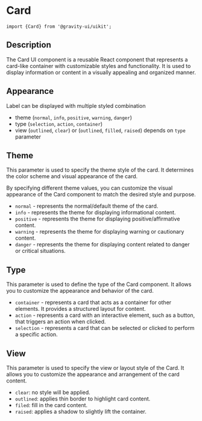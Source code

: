 <!--GITHUB_BLOCK-->

# Card

<!--/GITHUB_BLOCK-->

```tsx
import {Card} from '@gravity-ui/uikit';
```

## Description

The Card UI component is a reusable React component that represents a card-like container with customizable styles and functionality. It is used to display information or content in a visually appealing and organized manner.

## Appearance

Label can be displayed with multiple styled combination

- theme (`normal`, `info`, `positive`, `warning`, `danger`)
- type (`selection`, `action`, `container`)
- view (`outlined`, `clear`) or (`outlined`, `filled`, `raised`) depends on `type` parameter

## Theme

This parameter is used to specify the theme style of the card. It determines the color scheme and visual appearance of the card.

By specifying different theme values, you can customize the visual appearance of the Card component to match the desired style and purpose.

- `normal` - represents the normal/default theme of the card.
- `info` - represents the theme for displaying informational content.
- `positive` - represents the theme for displaying positive/affirmative content.
- `warning` - represents the theme for displaying warning or cautionary content.
- `danger` - represents the theme for displaying content related to danger or critical situations.

<!--LANDING_BLOCK
<ExampleBlock
    code={`
const style = {
    width: 120px;
    height: 120px;
    display: flex;
    align-items: center;
    justify-content: center;
}

<UIKit.Card style={style} theme="normal" size="l">Normal</UIKit.Card>
<UIKit.Card style={style} theme="info" size="l">Info</UIKit.Card>
<UIKit.Card style={style} theme="positive" size="l">Positive</UIKit.Card>
<UIKit.Card style={style} theme="warning" size="l">Warning</UIKit.Card>
<UIKit.Card style={style} theme="danger" size="l">Danger</UIKit.Card>
`}>
    const style = {
        width: 120px;
        height: 120px;
        display: flex;
        align-items: center;
        justify-content: center;
    }

    <UIKit.Card style={style} theme="normal" size="l">Normal</UIKit.Card>
    <UIKit.Card style={style} theme="info" size="l">Info</UIKit.Card>
    <UIKit.Card style={style} theme="positive" size="l">Positive</UIKit.Card>
    <UIKit.Card style={style} theme="warning" size="l">Warning</UIKit.Card>
    <UIKit.Card style={style} theme="danger" size="l">Danger</UIKit.Card>
</ExampleBlock>
LANDING_BLOCK-->

<!--GITHUB_BLOCK-->

## Type

This parameter is used to define the type of the Card component. It allows you to customize the appearance and behavior of the card.

- `container` - represents a card that acts as a container for other elements. It provides a structured layout for content.
- `action` - represents a card with an interactive element, such as a button, that triggers an action when clicked.
- `selection` - represents a card that can be selected or clicked to perform a specific action.

<!--LANDING_BLOCK
<ExampleBlock
    code={`
const style = {
    width: 120px;
    height: 120px;
    display: flex;
    align-items: center;
    justify-content: center;
}

    <UIKit.Card style={style} view="outlined" type="container" size="l">Container</UIKit.Card>
    <UIKit.Card style={style} view="outlined" type="action" size="l">action with onClick</UIKit.Card>
    <UIKit.Card style={style} view="outlined" type="selection" size="l">Selection</UIKit.Card>
`}>
    const style = {
        width: 120px;
        height: 120px;
        display: flex;
        align-items: center;
        justify-content: center;
    }

    <UIKit.Card style={style} view="outlined" type="container" size="l">Container</UIKit.Card>
    <UIKit.Card style={style} view="outlined" type="action" size="l">action with onClick</UIKit.Card>
    <UIKit.Card style={style} view="outlined" type="selection" size="l">Selection</UIKit.Card>

</ExampleBlock>
LANDING_BLOCK-->

## View

This parameter is used to specify the view or layout style of the Card. It allows you to customize the appearance and arrangement of the card content.

- `clear`: no style will be applied.
- `outlined`: applies thin border to highlight card content.
- `filed`: fill in the card content.
- `raised`: applies a shadow to slightly lift the container.

<!--LANDING_BLOCK
<ExampleBlock
    code={`
const style = {
    width: 120px;
    height: 120px;
    display: flex;
    align-items: center;
    justify-content: center;
}

    <UIKit.Card style={style} view="clear" type="container" size="l">Container</UIKit.Card>
    <UIKit.Card style={style} view="outlined" type="container" size="l">action with onClick</UIKit.Card>
    <UIKit.Card style={style} view="filed" type="container" size="l">Selection</UIKit.Card>
    <UIKit.Card style={style} view="raised" type="container" size="l">Selection</UIKit.Card>
`}>
    const style = {
        width: 120px;
        height: 120px;
        display: flex;
        align-items: center;
        justify-content: center;
    }

    <UIKit.Card style={style} view="clear" type="container" size="l">Container</UIKit.Card>
    <UIKit.Card style={style} view="outlined" type="container" size="l">action with onClick</UIKit.Card>
    <UIKit.Card style={style} view="filed" type="container" size="l">Selection</UIKit.Card>
    <UIKit.Card style={style} view="raised" type="container" size="l">Selection</UIKit.Card>

</ExampleBlock>
LANDING_BLOCK-->
